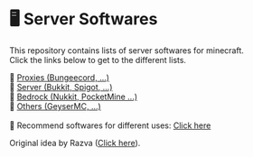 # 🖥 Server Softwares
This repository contains lists of server softwares for minecraft.
</br>
Click the links below to get to the different lists.

📕 <a href="PROXIES.md">Proxies (Bungeecord, ...)</a>
</br>
📗 <a href="SERVERS.md">Server (Bukkit, Spigot, ...)</a>
</br>
📙 <a href="BEDROCK.md">Bedrock (Nukkit, PocketMine ...)</a>
</br>
📘 <a href="OTHERS.md">Others (GeyserMC, ...)</a>
</br></br>
📀 Recommend softwares for different uses: <a href="RECOMMEND.md">Click here</a>

Original idea by Razva (<a href="https://gist.github.com/Razva/e7304fb80a210639107a35838dee2832">Click here</a>).
